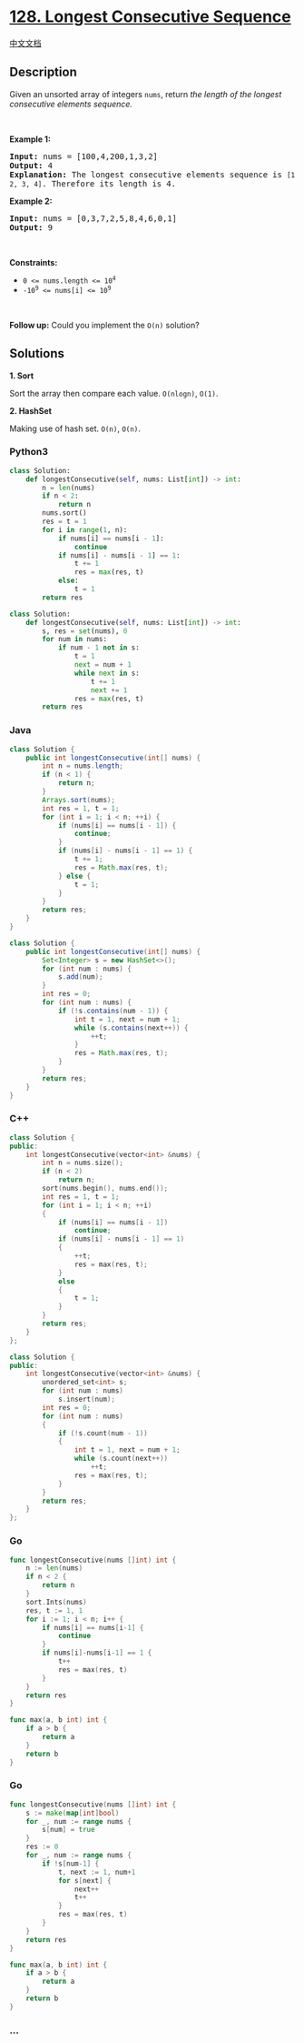 # [128. Longest Consecutive Sequence](https://leetcode.com/problems/longest-consecutive-sequence)

[中文文档](/solution/0100-0199/0128.Longest%20Consecutive%20Sequence/README.md)

## Description

<p>Given an unsorted array of integers <code>nums</code>, return <em>the length of the longest consecutive elements sequence.</em></p>

<p>&nbsp;</p>
<p><strong>Example 1:</strong></p>

<pre>
<strong>Input:</strong> nums = [100,4,200,1,3,2]
<strong>Output:</strong> 4
<strong>Explanation:</strong> The longest consecutive elements sequence is <code>[1, 2, 3, 4]</code>. Therefore its length is 4.
</pre>

<p><strong>Example 2:</strong></p>

<pre>
<strong>Input:</strong> nums = [0,3,7,2,5,8,4,6,0,1]
<strong>Output:</strong> 9
</pre>

<p>&nbsp;</p>
<p><strong>Constraints:</strong></p>

<ul>
	<li><code>0 &lt;= nums.length &lt;= 10<sup>4</sup></code></li>
	<li><code>-10<sup>9</sup> &lt;= nums[i] &lt;= 10<sup>9</sup></code></li>
</ul>

<p>&nbsp;</p>
<strong>Follow up:</strong> Could you implement the <code>O(n)</code> solution?

## Solutions

**1. Sort**

Sort the array then compare each value. `O(nlogn)`, `O(1)`.

**2. HashSet**

Making use of hash set. `O(n)`, `O(n)`.

<!-- tabs:start -->

### **Python3**

```python
class Solution:
    def longestConsecutive(self, nums: List[int]) -> int:
        n = len(nums)
        if n < 2:
            return n
        nums.sort()
        res = t = 1
        for i in range(1, n):
            if nums[i] == nums[i - 1]:
                continue
            if nums[i] - nums[i - 1] == 1:
                t += 1
                res = max(res, t)
            else:
                t = 1
        return res
```

```python
class Solution:
    def longestConsecutive(self, nums: List[int]) -> int:
        s, res = set(nums), 0
        for num in nums:
            if num - 1 not in s:
                t = 1
                next = num + 1
                while next in s:
                    t += 1
                    next += 1
                res = max(res, t)
        return res
```

### **Java**

```java
class Solution {
    public int longestConsecutive(int[] nums) {
        int n = nums.length;
        if (n < 1) {
            return n;
        }
        Arrays.sort(nums);
        int res = 1, t = 1;
        for (int i = 1; i < n; ++i) {
            if (nums[i] == nums[i - 1]) {
                continue;
            }
            if (nums[i] - nums[i - 1] == 1) {
                t += 1;
                res = Math.max(res, t);
            } else {
                t = 1;
            }
        }
        return res;
    }
}
```

```java
class Solution {
    public int longestConsecutive(int[] nums) {
        Set<Integer> s = new HashSet<>();
        for (int num : nums) {
            s.add(num);
        }
        int res = 0;
        for (int num : nums) {
            if (!s.contains(num - 1)) {
                int t = 1, next = num + 1;
                while (s.contains(next++)) {
                    ++t;
                }
                res = Math.max(res, t);
            }
        }
        return res;
    }
}
```

### **C++**

```cpp
class Solution {
public:
    int longestConsecutive(vector<int> &nums) {
        int n = nums.size();
        if (n < 2)
            return n;
        sort(nums.begin(), nums.end());
        int res = 1, t = 1;
        for (int i = 1; i < n; ++i)
        {
            if (nums[i] == nums[i - 1])
                continue;
            if (nums[i] - nums[i - 1] == 1)
            {
                ++t;
                res = max(res, t);
            }
            else
            {
                t = 1;
            }
        }
        return res;
    }
};
```

```cpp
class Solution {
public:
    int longestConsecutive(vector<int> &nums) {
        unordered_set<int> s;
        for (int num : nums)
            s.insert(num);
        int res = 0;
        for (int num : nums)
        {
            if (!s.count(num - 1))
            {
                int t = 1, next = num + 1;
                while (s.count(next++))
                    ++t;
                res = max(res, t);
            }
        }
        return res;
    }
};
```

### **Go**

```go
func longestConsecutive(nums []int) int {
	n := len(nums)
	if n < 2 {
		return n
	}
	sort.Ints(nums)
	res, t := 1, 1
	for i := 1; i < n; i++ {
		if nums[i] == nums[i-1] {
			continue
		}
		if nums[i]-nums[i-1] == 1 {
			t++
			res = max(res, t)
		}
	}
	return res
}

func max(a, b int) int {
	if a > b {
		return a
	}
	return b
}
```

### **Go**

```go
func longestConsecutive(nums []int) int {
	s := make(map[int]bool)
	for _, num := range nums {
		s[num] = true
	}
	res := 0
	for _, num := range nums {
		if !s[num-1] {
			t, next := 1, num+1
			for s[next] {
				next++
				t++
			}
			res = max(res, t)
		}
	}
	return res
}

func max(a, b int) int {
	if a > b {
		return a
	}
	return b
}
```

### **...**

```

```

<!-- tabs:end -->
